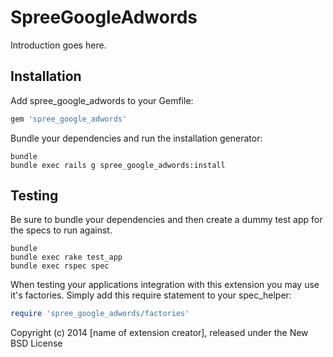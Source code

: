 SpreeGoogleAdwords
==================

Introduction goes here.

Installation
------------

Add spree_google_adwords to your Gemfile:

```ruby
gem 'spree_google_adwords'
```

Bundle your dependencies and run the installation generator:

```shell
bundle
bundle exec rails g spree_google_adwords:install
```

Testing
-------

Be sure to bundle your dependencies and then create a dummy test app for the specs to run against.

```shell
bundle
bundle exec rake test_app
bundle exec rspec spec
```

When testing your applications integration with this extension you may use it's factories.
Simply add this require statement to your spec_helper:

```ruby
require 'spree_google_adwords/factories'
```

Copyright (c) 2014 [name of extension creator], released under the New BSD License
